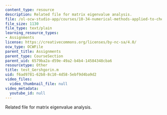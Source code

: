 ```yaml
---
content_type: resource
description: Related file for matrix eigenvalue analysis.
file: /ol-ocw-studio-app/courses/10-34-numerical-methods-applied-to-chemical-engineering-fall-2005/f6ad978162b88c104d585ebf9d4ba9d2_test_Gershgorin.m
file_size: 1130
file_type: text/plain
learning_resource_types:
- Assignments
license: https://creativecommons.org/licenses/by-nc-sa/4.0/
ocw_type: OCWFile
parent_title: Assignments
parent_type: CourseSection
parent_uid: 6579ba2a-d59e-49a2-b4b4-14584348cba6
resourcetype: Other
title: test_Gershgorin.m
uid: f6ad9781-62b8-8c10-4d58-5ebf9d4ba9d2
video_files:
  video_thumbnail_file: null
video_metadata:
  youtube_id: null
---
```

Related file for matrix eigenvalue analysis.
